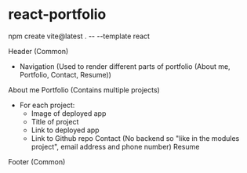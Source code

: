 # react-portfolio

npm create vite@latest . -- --template react

Header (Common)
- Navigation (Used to render different parts of portfolio (About me, Portfolio, Contact, Resume))

About me
Portfolio (Contains multiple projects)
- For each project:
  - Image of deployed app
  - Title of project
  - Link to deployed app
  - Link to Github repo
Contact (No backend so "like in the modules project", email address and phone number)
Resume

Footer (Common)